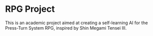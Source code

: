# RPG Project
 This is an academic project aimed at creating a self-learning AI for the Press-Turn System RPG, inspired by Shin Megami Tensei III.
